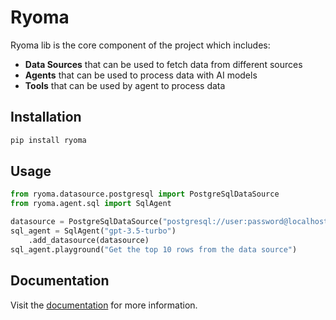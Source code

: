 # Ryoma

Ryoma lib is the core component of the project which includes:
- **Data Sources** that can be used to fetch data from different sources
- **Agents** that can be used to process data with AI models
- **Tools** that can be used by agent to process data

## Installation

```bash
pip install ryoma
```

## Usage

```python
from ryoma.datasource.postgresql import PostgreSqlDataSource
from ryoma.agent.sql import SqlAgent

datasource = PostgreSqlDataSource("postgresql://user:password@localhost/db")
sql_agent = SqlAgent("gpt-3.5-turbo")
    .add_datasource(datasource)
sql_agent.playground("Get the top 10 rows from the data source")
```

## Documentation
Visit the [documentation](https://ryoma-1.gitbook.io/ryoma) for more information.
